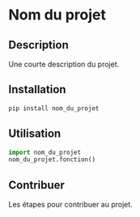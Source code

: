 # Nom du projet

## Description
Une courte description du projet.

## Installation
```bash
pip install nom_du_projet
```

## Utilisation
```python
import nom_du_projet
nom_du_projet.fonction()
```

## Contribuer
Les étapes pour contribuer au projet.